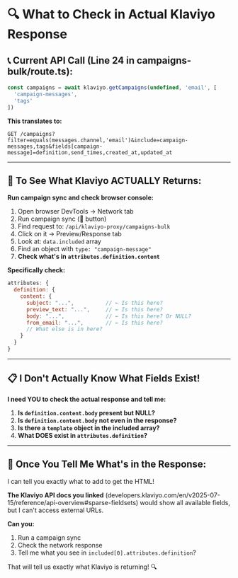 # 🔍 What to Check in Actual Klaviyo Response

## 📞 **Current API Call (Line 24 in campaigns-bulk/route.ts):**

```typescript
const campaigns = await klaviyo.getCampaigns(undefined, 'email', [
  'campaign-messages',
  'tags'
])
```

**This translates to:**
```
GET /campaigns?filter=equals(messages.channel,'email')&include=campaign-messages,tags&fields[campaign-message]=definition,send_times,created_at,updated_at
```

---

## 🧪 **To See What Klaviyo ACTUALLY Returns:**

**Run campaign sync and check browser console:**

1. Open browser DevTools → Network tab
2. Run campaign sync (🔄 button)
3. Find request to: `/api/klaviyo-proxy/campaigns-bulk`
4. Click on it → Preview/Response tab
5. Look at: `data.included` array
6. Find an object with `type: "campaign-message"`
7. **Check what's in `attributes.definition.content`**

**Specifically check:**
```javascript
attributes: {
  definition: {
    content: {
      subject: "...",          // ← Is this here?
      preview_text: "...",     // ← Is this here?
      body: "...",             // ← Is this here? Or NULL?
      from_email: "...",       // ← Is this here?
      // What else is in here?
    }
  }
}
```

---

## 📋 **I Don't Actually Know What Fields Exist!**

**I need YOU to check the actual response and tell me:**

1. **Is `definition.content.body` present but NULL?**
2. **Is `definition.content.body` not even in the response?**
3. **Is there a `template` object in the included array?**
4. **What DOES exist in `attributes.definition`?**

---

## 🎯 **Once You Tell Me What's in the Response:**

I can tell you exactly what to add to get the HTML!

**The Klaviyo API docs you linked** (developers.klaviyo.com/en/v2025-07-15/reference/api-overview#sparse-fieldsets) would show all available fields, but I can't access external URLs.

**Can you:**
1. Run a campaign sync
2. Check the network response
3. Tell me what you see in `included[0].attributes.definition`?

That will tell us exactly what Klaviyo is returning! 🔍

